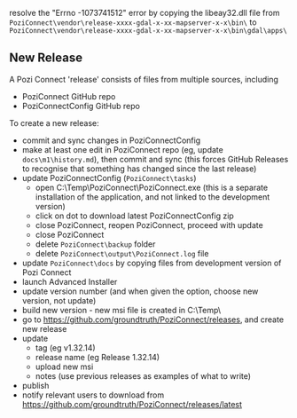 resolve the "Errno -1073741512" error by copying the libeay32.dll file from `PoziConnect\vendor\release-xxxx-gdal-x-xx-mapserver-x-x\bin\` to `PoziConnect\vendor\release-xxxx-gdal-x-xx-mapserver-x-x\bin\gdal\apps\`

## New Release

A Pozi Connect 'release' consists of files from multiple sources, including

* PoziConnect GitHub repo
* PoziConnectConfig GitHub repo

To create a new release:

* commit and sync changes in PoziConnectConfig
* make at least one edit in PoziConnect repo (eg, update `docs\m1\history.md`), then commit and sync (this forces GitHub Releases to recognise that something has changed since the last release)
* update PoziConnectConfig (`PoziConnect\tasks`)
  * open C:\Temp\PoziConnect\PoziConnect.exe (this is a separate installation of the application, and not linked to the development version)
  * click on dot to download latest PoziConnectConfig zip
  * close PoziConnect, reopen PoziConnect, proceed with update
  * close PoziConnect
  * delete `PoziConnect\backup` folder
  * delete `PoziConnect\output\PoziConnect.log` file
* update `PoziConnect\docs` by copying files from development version of Pozi Connect
* launch Advanced Installer
* update version number (and when given the option, choose new version, not update)
* build new version - new msi file is created in C:\Temp\
* go to https://github.com/groundtruth/PoziConnect/releases, and create new release
* update
  * tag (eg v1.32.14)
  * release name (eg Release 1.32.14)
  * upload new msi
  * notes (use previous releases as examples of what to write)
* publish
* notify relevant users to download from https://github.com/groundtruth/PoziConnect/releases/latest